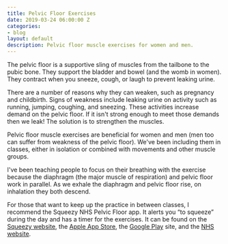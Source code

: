 ```yaml
---
title: Pelvic Floor Exercises
date: 2019-03-24 06:00:00 Z
categories:
- blog
layout: default
description: Pelvic floor muscle exercises for women and men.
---
```


The pelvic floor is a supportive sling of muscles from the tailbone to the pubic bone.  They support the bladder and bowel (and the womb in women). They contract when you sneeze, cough, or laugh to prevent leaking urine.

There are a number of reasons why they can weaken, such as pregnancy and childbirth. Signs of weakness include leaking urine on activity such as running, jumping, coughing, and sneezing.  These activities increase demand on the pelvic floor.  If it isn't strong enough to meet those demands then we leak! The solution is to strengthen the muscles.

Pelvic floor muscle exercises are beneficial for women and men (men too can suffer from weakness of the pelvic floor). We've been including them in classes, either in isolation or combined with movements and other muscle groups.

I've been teaching people to focus on their breathing with the exercise because the diaphragm (the major muscle of respiration) and pelvic floor work in parallel. As we exhale the diaphragm and pelvic floor rise, on inhalation they both descend.

For those that want to keep up the practice in between classes, I recommend the Squeezy NHS Pelvic Floor app.  It alerts you “to squeeze” during the day and has a timer for the exercises. It can be found on the [Squeezy website][1], the [Apple App Store][2], the [Google Play][3] site, and the [NHS website][1].

[1]: https://www.squeezyapp.com/
[2]: https://itunes.apple.com/gb/app/squeezy-nhs-pelvic-floor-app/id700740791
[3]: https://play.google.com/store/apps/details?id=com.propagator.squeezy
[4]: https://www.nhs.uk/apps-library/squeezy/

